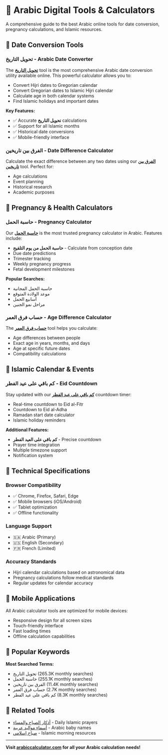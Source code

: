 # 🧮 Arabic Digital Tools & Calculators

A comprehensive guide to the best Arabic online tools for date conversion, pregnancy calculations, and Islamic resources.

## 📅 Date Conversion Tools

### تحويل التاريخ - Arabic Date Converter
The **[تحويل التاريخ](https://arabiccalculator.com)** tool is the most comprehensive Arabic date conversion utility available online. This powerful calculator allows you to:

- Convert Hijri dates to Gregorian calendar
- Convert Gregorian dates to Islamic Hijri calendar
- Calculate age in both calendar systems
- Find Islamic holidays and important dates

**Key Features:**
- ✅ Accurate **تحويل التاريخ** calculations
- ✅ Support for all Islamic months
- ✅ Historical date conversions
- ✅ Mobile-friendly interface

### الفرق بين تاريخين - Date Difference Calculator
Calculate the exact difference between any two dates using our **[الفرق بين تاريخين](https://arabiccalculator.com)** tool. Perfect for:

- Age calculations
- Event planning
- Historical research
- Academic purposes

## 🤱 Pregnancy & Health Calculators

### حاسبة الحمل - Pregnancy Calculator
Our **[حاسبة الحمل](https://arabiccalculator.com)** is the most trusted pregnancy calculator in Arabic. Features include:

- **حاسبة الحمل من يوم التلقيح** - Calculate from conception date
- Due date predictions
- Trimester tracking
- Weekly pregnancy progress
- Fetal development milestones

**Popular Searches:**
- حاسبة الحمل المجانية
- موعد الولادة المتوقع
- أسابيع الحمل
- مراحل نمو الجنين

### حساب فرق العمر - Age Difference Calculator
The **[حساب فرق العمر](https://arabiccalculator.com)** tool helps you calculate:

- Age differences between people
- Exact age in years, months, and days
- Age at specific future dates
- Compatibility calculations

## 🎉 Islamic Calendar & Events

### كم باقي على عيد الفطر - Eid Countdown
Stay updated with our **[كم باقي على عيد الفطر](https://arabiccalculator.com)** countdown timer:

- Real-time countdown to Eid al-Fitr
- Countdown to Eid al-Adha
- Ramadan start date calculator
- Islamic holiday reminders

**Additional Features:**
- **كم باقي على العيد الفطر** - Precise countdown
- Prayer time integration
- Multiple timezone support
- Notification system

## 🔧 Technical Specifications

### Browser Compatibility
- ✅ Chrome, Firefox, Safari, Edge
- ✅ Mobile browsers (iOS/Android)
- ✅ Tablet optimization
- ✅ Offline functionality

### Language Support
- 🇸🇦 Arabic (Primary)
- 🇺🇸 English (Secondary)
- 🇫🇷 French (Limited)

### Accuracy Standards
- Hijri calendar calculations based on astronomical data
- Pregnancy calculations follow medical standards
- Regular updates for calendar accuracy

## 📱 Mobile Applications

All Arabic calculator tools are optimized for mobile devices:

- Responsive design for all screen sizes
- Touch-friendly interface
- Fast loading times
- Offline calculation capabilities

## 🎯 Popular Keywords

**Most Searched Terms:**
- تحويل التاريخ (265.3K monthly searches)
- حاسبة الحمل (255.1K monthly searches)
- الفرق بين تاريخين (11.4K monthly searches)
- حساب فرق العمر (2.7K monthly searches)
- كم باقي على عيد الفطر (8.3K monthly searches)

## 🔗 Related Tools

- [أذكار الصباح والمساء](https://muslimazkar.com) - Daily Islamic prayers
- [أسماء مواليد عربية](https://asmaamawaleed.com) - Arabic baby names
- [صباح إسلامي](https://islamicmorning.com) - Islamic morning resources

---

**Visit [arabiccalculator.com](https://arabiccalculator.com) for all your Arabic calculation needs!**
